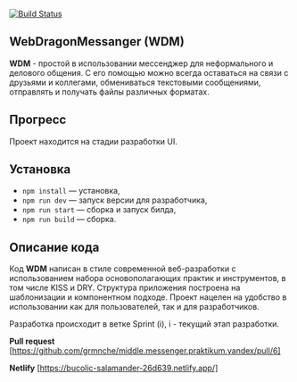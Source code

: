 [![Build Status](https://img.shields.io/badge/Build-Progress-yellow)](https://github.com/grmnche/middle.messenger.praktikum.yandex/tree/sprint_1)

## WebDragonMessanger (WDM)

**WDM** - простой в использовании мессенджер для неформального и делового общения. С его помощью можно всегда оставаться на связи с друзьями и коллегами, обмениваться текстовыми сообщениями, отправлять и получать файлы различных форматах.

## Прогресс

Проект находится на стадии разработки UI.

## Установка

- `npm install` — установка,
- `npm run dev` — запуск версии для разработчика,
- `npm run start` — сборка и запуск билда,
- `npm run build` — сборка.

## **Описание кода**

Код **WDM** написан в стиле современной веб-разработки с использованием набора основополагающих практик и инструментов, в том числе KISS и DRY. Структура приложения построена на шаблонизации и компонентном подходе. Проект нацелен на удобство в использовании как для пользователей, так и для разработчиков.

Разработка происходит в ветке Sprint (i), i - текущий этап разработки.

**Pull request**
[https://github.com/grmnche/middle.messenger.praktikum.yandex/pull/6]

**Netlify**
[https://bucolic-salamander-26d639.netlify.app/]
